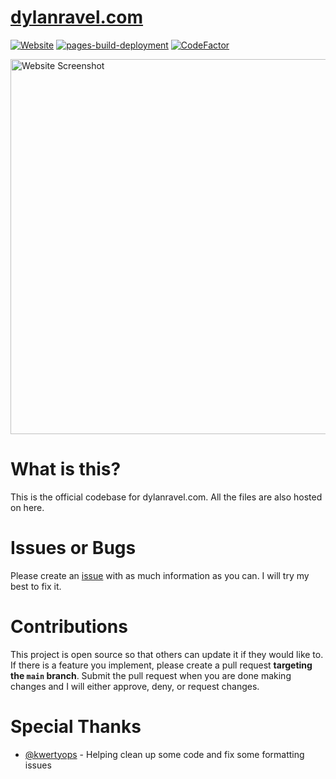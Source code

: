 # [dylanravel.com](https://www.dylanravel.com/)

[![Website](https://img.shields.io/website?down_color=red&down_message=offline&up_color=brightgreen&up_message=online&url=https%3A%2F%2Fwww.dylanravel.com)](https://www.dylanravel.com/) [![pages-build-deployment](https://github.com/DylanDevelops/dylanravel.com/actions/workflows/pages/pages-build-deployment/badge.svg)](https://github.com/DylanDevelops/dylanravel.com/actions/workflows/pages/pages-build-deployment) [![CodeFactor](https://www.codefactor.io/repository/github/dylandevelops/dylanravel.com/badge)](https://www.codefactor.io/repository/github/dylandevelops/dylanravel.com)

<img width="600" alt="Website Screenshot" src="https://github.com/DylanDevelops/dylanravel.com/assets/48571264/1edaf826-9574-40b9-8298-bc790f18f298">

# What is this?
This is the official codebase for dylanravel.com. All the files are also hosted on here. 

# Issues or Bugs
Please create an [issue](https://github.com/DylanDevelops/dylanravel.com/issues/new) with as much information as you can. I will try my best to fix it.

# Contributions
This project is open source so that others can update it if they would like to. If there is a feature you implement, please create a pull request **targeting the `main` branch**. Submit the pull request when you are done making changes and I will either approve, deny, or request changes.

# Special Thanks
- [@kwertyops](https://github.com/kwertyops) - Helping clean up some code and fix some formatting issues
